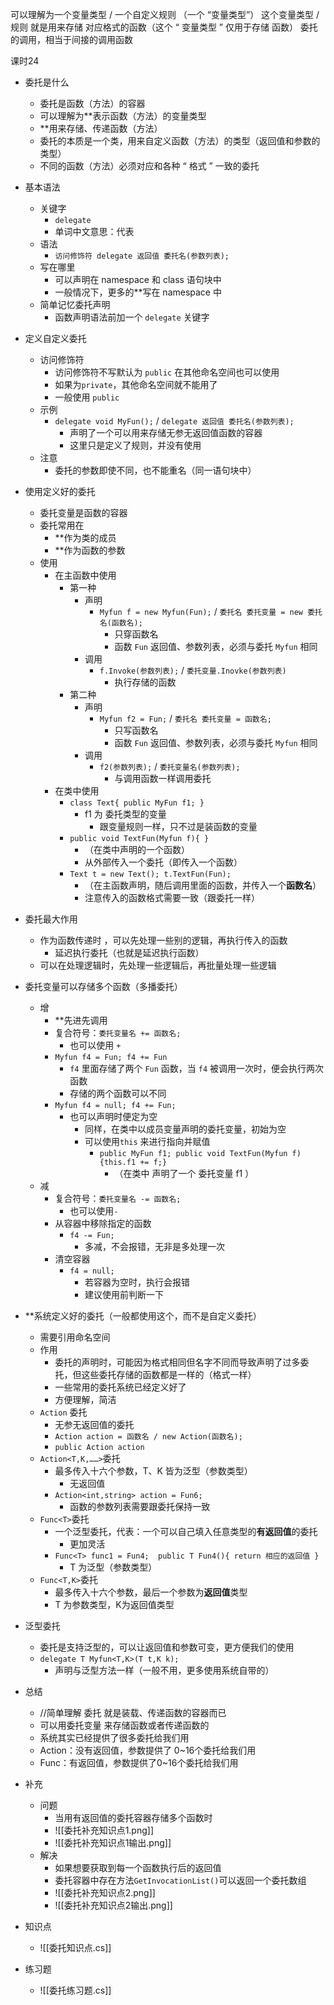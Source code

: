
可以理解为一个变量类型 / 一个自定义规则 （一个 “变量类型”）
这个变量类型 / 规则 就是用来存储 对应格式的函数（这个 “ 变量类型 ” 仅用于存储 函数）
委托的调用，相当于间接的调用函数

课时24

- 委托是什么
	- 委托是函数（方法）的容器
	- 可以理解为**表示函数（方法）的变量类型
	- **用来存储、传递函数（方法）
	- 委托的本质是一个类，用来自定义函数（方法）的类型（返回值和参数的类型）
	- 不同的函数（方法）必须对应和各种 “ 格式 ” 一致的委托
- 基本语法
	- 关键字
		- `delegate`
		- 单词中文意思：代表
	- 语法
		- `访问修饰符 delegate 返回值 委托名(参数列表);`
	- 写在哪里
		- 可以声明在 namespace 和 class 语句块中
		- 一般情况下，更多的**写在 namespace 中
	- 简单记忆委托声明
		- 函数声明语法前加一个 `delegate` 关键字
- 定义自定义委托
	- 访问修饰符
		- 访问修饰符不写默认为 `public` 在其他命名空间也可以使用
		- 如果为`private`，其他命名空间就不能用了
		- 一般使用 `public`
	- 示例
		- `delegate void MyFun();` / `delegate 返回值 委托名(参数列表);`
			- 声明了一个可以用来存储无参无返回值函数的容器
			- 这里只是定义了规则，并没有使用
	- 注意
		- 委托的参数即使不同，也不能重名（同一语句块中）
- 使用定义好的委托
	- 委托变量是函数的容器
	- 委托常用在
		- **作为类的成员
		- **作为函数的参数
	- 使用
		- 在主函数中使用
			- 第一种
				- 声明
					- `Myfun f = new Myfun(Fun);` / `委托名 委托变量 = new 委托名(函数名);`
						- 只穿函数名
						- 函数 `Fun` 返回值、参数列表，必须与委托 `Myfun` 相同
				- 调用
					- `f.Invoke(参数列表);` / `委托变量.Inovke(参数列表)`
						- 执行存储的函数
			- 第二种
				- 声明
					- `Myfun f2 = Fun;` / `委托名 委托变量 = 函数名;`
						- 只写函数名
						- 函数 `Fun` 返回值、参数列表，必须与委托 `Myfun` 相同
				- 调用
					- `f2(参数列表);` / `委托变量名(参数列表);`
						- 与调用函数一样调用委托
		- 在类中使用
			- `class Text{ public MyFun f1; }`
				- f1 为 委托类型的变量
					- 跟变量规则一样，只不过是装函数的变量
			- `public void TextFun(Myfun f){ }`  
				- （在类中声明的一个函数）
				- 从外部传入一个委托（即传入一个函数）
			- `Text t = new Text(); t.TextFun(Fun);` 
				- （在主函数声明，随后调用里面的函数，并传入一个**函数名**）
				- 注意传入的函数格式需要一致（跟委托一样）
- 委托最大作用
	- 作为函数传递时 ，可以先处理一些别的逻辑，再执行传入的函数
		- 延迟执行委托（也就是延迟执行函数）
	- 可以在处理逻辑时，先处理一些逻辑后，再批量处理一些逻辑
- 委托变量可以存储多个函数（多播委托）
	- 增
		- **先进先调用
		- 复合符号：`委托变量名 += 函数名;`
			- 也可以使用 `+`
		- `Myfun f4 = Fun; f4 += Fun`
			- `f4` 里面存储了两个 `Fun` 函数，当 `f4` 被调用一次时，便会执行两次函数
			- 存储的两个函数可以不同
		- `Myfun f4 = null; f4 += Fun;`
			- 也可以声明时便定为空
				- 同样，在类中以成员变量声明的委托变量，初始为空
				- 可以使用`this` 来进行指向并赋值
					- `public MyFun f1; public void TextFun(Myfun f){this.f1 += f;}`
						- （在类中 声明了一个 委托变量 f1 ）
	- 减
		- 复合符号：`委托变量名 -= 函数名;`
			- 也可以使用`-`
		- 从容器中移除指定的函数
			- `f4 -= Fun;`
				- 多减，不会报错，无非是多处理一次
		- 清空容器
			- `f4 = null;`
				- 若容器为空时，执行会报错
				- 建议使用前判断一下
- **系统定义好的委托（一般都使用这个，而不是自定义委托）
	- 需要引用命名空间
	- 作用
		- 委托的声明时，可能因为格式相同但名字不同而导致声明了过多委托，但这些委托存储的函数都是一样的（格式一样）
		- 一些常用的委托系统已经定义好了
		- 方便理解，简洁
	- `Action` 委托
		- 无参无返回值的委托
		- `Action action = 函数名 / new Action(函数名);`
		- `public Action action`
	- `Action<T,K,……>`委托
		- 最多传入十六个参数，T、K 皆为泛型（参数类型）
			- 无返回值
		- `Action<int,string> action = Fun6;`
			- 函数的参数列表需要跟委托保持一致
	- `Func<T>`委托
		- 一个泛型委托，代表：一个可以自己填入任意类型的**有返回值**的委托
			- 更加灵活
		- `Func<T> func1 = Fun4;  public T Fun4(){ return 相应的返回值 }`
			- T 为泛型（参数类型）
	- `Func<T,K>`委托
		- 最多传入十六个参数，最后一个参数为**返回值**类型
		- T 为参数类型，K为返回值类型
- 泛型委托
	- 委托是支持泛型的，可以让返回值和参数可变，更方便我们的使用
	- `delegate T Myfun<T,K>(T t,K k);`
		- 声明与泛型方法一样（一般不用，更多使用系统自带的）

- 总结
	- //简单理解 委托 就是装载、传递函数的容器而已
	- 可以用委托变量 来存储函数或者传递函数的
	- 系统其实已经提供了很多委托给我们用
	- Action：没有返回值，参数提供了 0~16个委托给我们用
	- Func：有返回值，参数提供了0~16个委托给我们用

- 补充
	- 问题
		- 当用有返回值的委托容器存储多个函数时
		- ![[委托补充知识点1.png]]
		- ![[委托补充知识点1输出.png]]
	- 解决
		- 如果想要获取到每一个函数执行后的返回值
		- 委托容器中存在方法`GetInvocationList()`可以返回一个委托数组
		- ![[委托补充知识点2.png]]
		- ![[委托补充知识点2输出.png]]

- 知识点
	- ![[委托知识点.cs]]

- 练习题
	- ![[委托练习题.cs]]